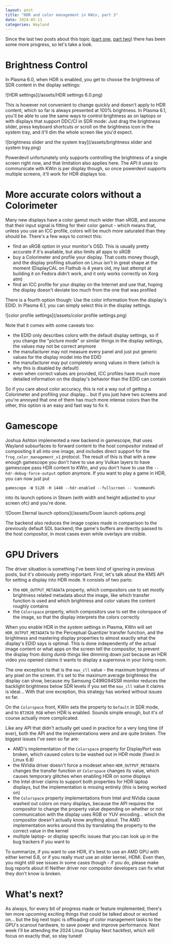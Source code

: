 ```yaml
---
layout: post
title: "HDR and color management in KWin, part 3"
date: 2024-05-11
categories: Wayland
---
```


Since the last two posts about this topic ([part one](/wayland/2023/05/18/hdr-and-color-management-in-kwin.html), [part two](/wayland/2023/12/18/update-on-hdr-and-colormanagement-in-plasma.html)) there has been some more progress, so let's take a look.

# Brightness Control
In Plasma 6.0, when HDR is enabled, you get to choose the brightness of SDR content in the display settings:

![HDR settings](/assets/HDR settings 6.0.png)

This is however not convenient to change quickly and doesn't apply to HDR content, which so far is always presented at 100% brightness. In Plasma 6.1, you'll be able to use the same ways to control brightness as on laptops or with displays that support DDC/CI in SDR mode: Just drag the brightness slider, press keyboard shortcuts or scroll on the brightness icon in the system tray, and it'll dim the whole screen like you'd expect.

![brightness slider and the system tray](/assets/brightness slider and system tray.png)

Powerdevil unfortunately only supports controlling the brightness of a single screen right now, and that limitation also applies here. The API it uses to communicate with KWin is per display though, so once powerdevil supports multiple screens, it'll work for HDR displays too.

# More accurate colors without a Colorimeter
Many new displays have a color gamut much wider than sRGB, and assume that their input signal is fitting for their color gamut - which means that, unless you use an ICC profile, colors will be much more saturated than they should be. There's a few ways to correct this:
- find an sRGB option in your monitor's OSD. This is usually pretty accurate if it's available, but also limits all apps to sRGB
- buy a Colorimeter and profile your display. That costs money though, and the display profiling situation on Linux isn't in great shape at the moment (DisplayCAL on Flathub is 4 years old, my last attempt at building it on Fedora didn't work, and it only works correctly on Xorg atm)
- find an ICC profile for your display on the Internet and use that, hoping the display doesn't deviate too much from the one that was profiled

There is a fourth option though: Use the color information from the display's EDID. In Plasma 6.1, you can simply select this in the display settings.

![color profile settings](/assets/color profile settings.png)

Note that it comes with some caveats too:
- the EDID only describes colors with the default display settings, so if you change the "picture mode" or similar things in the display settings, the values may not be correct anymore
- the manufacturer may not measure every panel and just put generic values for the display model into the EDID
- the manufacturer may put completely wrong values in there (which is why this is disabled by default)
- even when correct values are provided, ICC profiles have much more detailed information on the display's behavior than the EDID can contain

So if you care about color accuracy, this is not a way out of getting a Colorimeter and profiling your display... but if you just have two screens and you're annoyed that one of them has much more intense colors than the other, this option is an easy and fast way to fix it.

# Gamescope

Joshua Ashton implemented a new backend in gamescope, that uses Wayland subsurfaces to forward content to the host compositor instead of compositing it all into one image, and includes direct support for the `frog_color_management_v1` protocol. The result of this is that with a new enough gamescope you don't have to use any Vulkan layers to have gamescope pass HDR content to KWin, and you don't have to use the `--hdr-debug-force-output` option anymore. If you want to play a game in HDR, you can now just put
```
gamescope -W 5120 -H 1440 --hdr-enabled --fullscreen -- %command%
```
into its launch options in Steam (with width and height adjusted to your screen ofc) and you're done.

![Doom Eternal launch options](/assets/Doom launch options.png)

The backend also reduces the image copies made in comparison to the previously default SDL backend; the game's buffers are directly passed to the host compositor, in most cases even while overlays are visible.

# GPU Drivers
The driver situation is something I've been kind of ignoring in previous posts, but it's obviously pretty important. First, let's talk about the KMS API for setting a display into HDR mode. It consists of two parts:
- the `HDR_OUTPUT_METADATA` property, which compositors use to set mostly brightness related metadata about the image, like which transfer function is used and which brightness and color values the content roughly contains
- the `Colorspace` property, which compositors use to set the colorspace of the image, so that the display interprets the colors correctly

When you enable HDR in the system settings in Plasma, KWin will set `HDR_OUTPUT_METADATA` to the Perceptual Quantizer transfer function, and the brightness and mastering display properties to almost exactly what the display's EDID says is optimal. This is done independently of the actual image content or what apps on the screen tell the compositor, to prevent the display from doing dumb things like dimming down just because an HDR video you opened claims it wants to display a supernova in your living room.

The one exception to that is the `max_cll` value - the maximum brightness of any pixel on the screen. It's set to the maximum average brightness the display can show, because my Samsung C49RG94SSR monitor reduces the backlight brightness below SDR levels if you set the `max_cll` value it claims is ideal... With that one exception, this strategy has worked without issues so far.

On the `Colorspace` front, KWin sets the property to `Default` in SDR mode, and to `BT2020_RGB` when HDR is enabled. Sounds simple enough, but it's of course actually more complicated.

Like any API that didn't actually get used in practice for a very long time (if ever), both the API and the implementations were and are quite broken. The biggest issues I've seen so far are:
- AMD's implementation of the `Colorspace` property for DisplayPort was broken, which caused colors to be washed out in HDR mode (fixed in Linux 6.8)
- the NVidia driver doesn't force a modeset when `HDR_OUTPUT_METADATA` changes the transfer function or `Colorspace` changes its value, which causes temporary glitches when enabling HDR on some displays
- the Intel driver claims to support both properties for HDR laptop displays, but the implementation is missing entirely (this is being worked on)
- the `Colorspace` property implementations from Intel and NVidia cause washed out colors on many displays, because the API requires the compositor to change the property value depending on whether or not communication with the display uses RGB or YUV encoding... which the compositor doesn't actually know anything about. The AMD implementation works around this by translating the property to the correct value in the kernel
- multiple laptop- or display specific issues that you can look up in the bug trackers if you want to

To summarize, if you want to use HDR, it's best to use an AMD GPU with either kernel 6.8, or if you really must use an older kernel, HDMI. Even then, you might still see issues in some cases though - if you do, please make bug reports about it! Neither driver nor compositor developers can fix what they don't know is broken.

# What's next?
As always, for every bit of progress made or feature implemented, there's ten more upcoming exciting things that could be talked about or worked on... but the big next topic is offloading of color management tasks to the GPU's scanout hardware, to save power and improve performance. Next week I'll be attending the 2024 Linux Display Next hackfest, which will focus on exactly that, so stay tuned!
